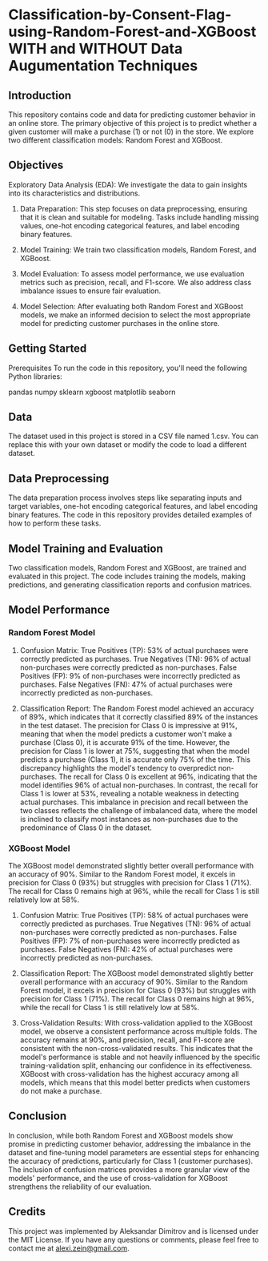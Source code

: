 # Classification-by-Consent-Flag-using-Random-Forest-and-XGBoost WITH and WITHOUT Data Augumentation Techniques

## Introduction
This repository contains code and data for predicting customer behavior in an online store. The primary objective of this project is to predict whether a given customer will make a purchase (1) or not (0) in the store. We explore two different classification models: Random Forest and XGBoost.
 
## Objectives
Exploratory Data Analysis (EDA): We investigate the data to gain insights into its characteristics and distributions.

1. Data Preparation: This step focuses on data preprocessing, ensuring that it is clean and suitable for modeling. Tasks include handling missing values, one-hot encoding categorical features, and label encoding binary features.

2. Model Training: We train two classification models, Random Forest, and XGBoost.

3. Model Evaluation: To assess model performance, we use evaluation metrics such as precision, recall, and F1-score. We also address class imbalance issues to ensure fair evaluation.

4. Model Selection: After evaluating both Random Forest and XGBoost models, we make an informed decision to select the most appropriate model for predicting customer purchases in the online store.

## Getting Started
Prerequisites
To run the code in this repository, you'll need the following Python libraries:

pandas
numpy
sklearn
xgboost
matplotlib
seaborn

## Data
The dataset used in this project is stored in a CSV file named 1.csv. You can replace this with your own dataset or modify the code to load a different dataset.

## Data Preprocessing
The data preparation process involves steps like separating inputs and target variables, one-hot encoding categorical features, and label encoding binary features. The code in this repository provides detailed examples of how to perform these tasks.

## Model Training and Evaluation
Two classification models, Random Forest and XGBoost, are trained and evaluated in this project. The code includes training the models, making predictions, and generating classification reports and confusion matrices.

## Model Performance

### Random Forest Model

1. Confusion Matrix:
True Positives (TP): 53% of actual purchases were correctly predicted as purchases.
True Negatives (TN): 96% of actual non-purchases were correctly predicted as non-purchases.
False Positives (FP): 9% of non-purchases were incorrectly predicted as purchases.
False Negatives (FN): 47% of actual purchases were incorrectly predicted as non-purchases.

2. Classification Report:
The Random Forest model achieved an accuracy of 89%, which indicates that it correctly classified 89% of the instances in the test dataset. The precision for Class 0 is impressive at 91%, meaning that when the model predicts a customer won't make a purchase (Class 0), it is accurate 91% of the time. However, the precision for Class 1 is lower at 75%, suggesting that when the model predicts a purchase (Class 1), it is accurate only 75% of the time. This discrepancy highlights the model's tendency to overpredict non-purchases. The recall for Class 0 is excellent at 96%, indicating that the model identifies 96% of actual non-purchases. In contrast, the recall for Class 1 is lower at 53%, revealing a notable weakness in detecting actual purchases. This imbalance in precision and recall between the two classes reflects the challenge of imbalanced data, where the model is inclined to classify most instances as non-purchases due to the predominance of Class 0 in the dataset.

### XGBoost Model
The XGBoost model demonstrated slightly better overall performance with an accuracy of 90%. Similar to the Random Forest model, it excels in precision for Class 0 (93%) but struggles with precision for Class 1 (71%). The recall for Class 0 remains high at 96%, while the recall for Class 1 is still relatively low at 58%.

1. Confusion Matrix:
True Positives (TP): 58% of actual purchases were correctly predicted as purchases.
True Negatives (TN): 96% of actual non-purchases were correctly predicted as non-purchases.
False Positives (FP): 7% of non-purchases were incorrectly predicted as purchases.
False Negatives (FN): 42% of actual purchases were incorrectly predicted as non-purchases.

2. Classification Report:
The XGBoost model demonstrated slightly better overall performance with an accuracy of 90%. Similar to the Random Forest model, it excels in precision for Class 0 (93%) but struggles with precision for Class 1 (71%). The recall for Class 0 remains high at 96%, while the recall for Class 1 is still relatively low at 58%.

3. Cross-Validation Results:
With cross-validation applied to the XGBoost model, we observe a consistent performance across multiple folds. The accuracy remains at 90%, and precision, recall, and F1-score are consistent with the non-cross-validated results. This indicates that the model's performance is stable and not heavily influenced by the specific training-validation split, enhancing our confidence in its effectiveness. XGBoost with cross-validation has the highest accuracy among all models, which means that this model better predicts when customers do not make a purchase.


## Conclusion 
In conclusion, while both Random Forest and XGBoost models show promise in predicting customer behavior, addressing the imbalance in the dataset and fine-tuning model parameters are essential steps for enhancing the accuracy of predictions, particularly for Class 1 (customer purchases). The inclusion of confusion matrices provides a more granular view of the models' performance, and the use of cross-validation for XGBoost strengthens the reliability of our evaluation. 

## Credits
This project was implemented by Aleksandar Dimitrov and is licensed under the MIT License. If you have any questions or comments, please feel free to contact me at alexi.zein@gmail.com.
